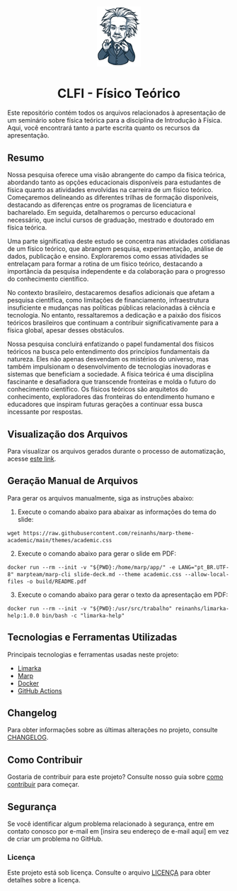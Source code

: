 <div align="center">

<img src="./imagens/albert-einstein.png" alt="Capa" width="20%" />

 # CLFI - Físico Teórico
 
</div>

Este repositório contém todos os arquivos relacionados à apresentação de um seminário sobre física teórica para a disciplina de Introdução à Física. Aqui, você encontrará tanto a parte escrita quanto os recursos da apresentação.

## Resumo

Nossa pesquisa oferece uma visão abrangente do campo da física teórica, abordando tanto as opções educacionais disponíveis para estudantes de física quanto as atividades envolvidas na carreira de um físico teórico. Começaremos delineando as diferentes trilhas de formação disponíveis, destacando as diferenças entre os programas de licenciatura e bacharelado. Em seguida, detalharemos o percurso educacional necessário, que inclui cursos de graduação, mestrado e doutorado em física teórica.

Uma parte significativa deste estudo se concentra nas atividades cotidianas de um físico teórico, que abrangem pesquisa, experimentação, análise de dados, publicação e ensino. Exploraremos como essas atividades se entrelaçam para formar a rotina de um físico teórico, destacando a importância da pesquisa independente e da colaboração para o progresso do conhecimento científico.

No contexto brasileiro, destacaremos desafios adicionais que afetam a pesquisa científica, como limitações de financiamento, infraestrutura insuficiente e mudanças nas políticas públicas relacionadas à ciência e tecnologia. No entanto, ressaltaremos a dedicação e a paixão dos físicos teóricos brasileiros que continuam a contribuir significativamente para a física global, apesar desses obstáculos.

Nossa pesquisa concluirá enfatizando o papel fundamental dos físicos teóricos na busca pelo entendimento dos princípios fundamentais da natureza. Eles não apenas desvendam os mistérios do universo, mas também impulsionam o desenvolvimento de tecnologias inovadoras e sistemas que beneficiam a sociedade. A física teórica é uma disciplina fascinante e desafiadora que transcende fronteiras e molda o futuro do conhecimento científico. Os físicos teóricos são arquitetos do conhecimento, exploradores das fronteiras do entendimento humano e educadores que inspiram futuras gerações a continuar essa busca incessante por respostas.

## Visualização dos Arquivos

Para visualizar os arquivos gerados durante o processo de automatização, acesse [este link](https://github.com/ReinanHS/clfi-fisico-teorico/tree/gh-pages).

## Geração Manual de Arquivos

Para gerar os arquivos manualmente, siga as instruções abaixo:

1. Execute o comando abaixo para abaixar as informações do tema do slide:

```shell
wget https://raw.githubusercontent.com/reinanhs/marp-theme-academic/main/themes/academic.css
```

2. Execute o comando abaixo para gerar o slide em PDF:

```shell
docker run --rm --init -v "${PWD}:/home/marp/app/" -e LANG="pt_BR.UTF-8" marpteam/marp-cli slide-deck.md --theme academic.css --allow-local-files -o build/README.pdf
```

3. Execute o comando abaixo para gerar o texto da apresentação em PDF:

```shell
docker run --rm --init -v "${PWD}:/usr/src/trabalho" reinanhs/limarka-help:1.0.0 bin/bash -c "limarka-help"
```


## Tecnologias e Ferramentas Utilizadas

Principais tecnologias e ferramentas usadas neste projeto:

- [Limarka](https://github.com/ReinanHS/limarka-template-tcc)
- [Marp](https://marp.app/)
- [Docker](https://www.docker.com/)
- [GitHub Actions](https://docs.github.com/pt/actions)

## Changelog

Para obter informações sobre as últimas alterações no projeto, consulte [CHANGELOG](CHANGELOG.md).

## Como Contribuir

Gostaria de contribuir para este projeto? Consulte nosso guia sobre [como contribuir](CONTRIBUTING.md) para começar.

## Segurança

Se você identificar algum problema relacionado à segurança, entre em contato conosco por e-mail em [insira seu endereço de e-mail aqui] em vez de criar um problema no GitHub.

### Licença

Este projeto está sob licença. Consulte o arquivo [LICENÇA](LICENSE) para obter detalhes sobre a licença.
